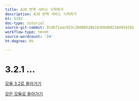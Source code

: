 ```yaml
---
title: AJO 번역 서비스 시작하기
description: AJO 번역 서비스 시작하기
kt: 5342
doc-type: tutorial
source-git-commit: 91dbf1aac923c26608528b163bbd68218d45425b
workflow-type: tm+mt
source-wordcount: '24'
ht-degree: 0%

---
```


# 3.2.1 ...

[모듈 3.2로 돌아가기](./ajotranslationsvcs.md)

[모든 모듈로 돌아가기](../../../overview.md)
